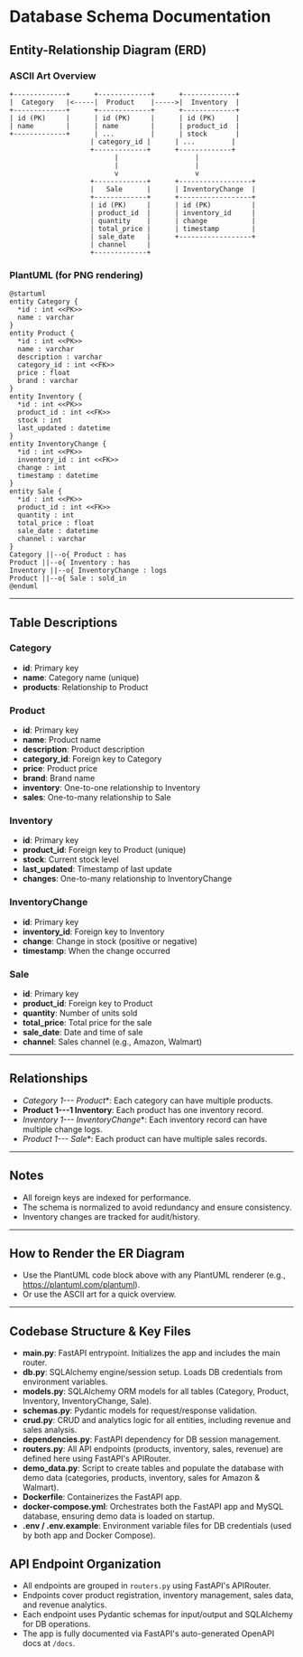 # Database Schema Documentation

## Entity-Relationship Diagram (ERD)

### ASCII Art Overview

```
+-------------+      +-------------+      +-------------+
|  Category   |<-----|  Product    |----->|  Inventory  |
+-------------+      +-------------+      +-------------+
| id (PK)     |      | id (PK)     |      | id (PK)     |
| name        |      | name        |      | product_id  |
+-------------+      | ...         |      | stock       |
                    | category_id |      | ...         |
                    +-------------+      +-------------+
                          |                   |
                          |                   |
                          v                   v
                    +-------------+      +------------------+
                    |   Sale      |      | InventoryChange  |
                    +-------------+      +------------------+
                    | id (PK)     |      | id (PK)          |
                    | product_id  |      | inventory_id     |
                    | quantity    |      | change           |
                    | total_price |      | timestamp        |
                    | sale_date   |      +------------------+
                    | channel     |
                    +-------------+
```

### PlantUML (for PNG rendering)

```plantuml
@startuml
entity Category {
  *id : int <<PK>>
  name : varchar
}
entity Product {
  *id : int <<PK>>
  name : varchar
  description : varchar
  category_id : int <<FK>>
  price : float
  brand : varchar
}
entity Inventory {
  *id : int <<PK>>
  product_id : int <<FK>>
  stock : int
  last_updated : datetime
}
entity InventoryChange {
  *id : int <<PK>>
  inventory_id : int <<FK>>
  change : int
  timestamp : datetime
}
entity Sale {
  *id : int <<PK>>
  product_id : int <<FK>>
  quantity : int
  total_price : float
  sale_date : datetime
  channel : varchar
}
Category ||--o{ Product : has
Product ||--o{ Inventory : has
Inventory ||--o{ InventoryChange : logs
Product ||--o{ Sale : sold_in
@enduml
```

---

## Table Descriptions

### Category
- **id**: Primary key
- **name**: Category name (unique)
- **products**: Relationship to Product

### Product
- **id**: Primary key
- **name**: Product name
- **description**: Product description
- **category_id**: Foreign key to Category
- **price**: Product price
- **brand**: Brand name
- **inventory**: One-to-one relationship to Inventory
- **sales**: One-to-many relationship to Sale

### Inventory
- **id**: Primary key
- **product_id**: Foreign key to Product (unique)
- **stock**: Current stock level
- **last_updated**: Timestamp of last update
- **changes**: One-to-many relationship to InventoryChange

### InventoryChange
- **id**: Primary key
- **inventory_id**: Foreign key to Inventory
- **change**: Change in stock (positive or negative)
- **timestamp**: When the change occurred

### Sale
- **id**: Primary key
- **product_id**: Foreign key to Product
- **quantity**: Number of units sold
- **total_price**: Total price for the sale
- **sale_date**: Date and time of sale
- **channel**: Sales channel (e.g., Amazon, Walmart)

---

## Relationships
- **Category 1---* Product**: Each category can have multiple products.
- **Product 1---1 Inventory**: Each product has one inventory record.
- **Inventory 1---* InventoryChange**: Each inventory record can have multiple change logs.
- **Product 1---* Sale**: Each product can have multiple sales records.

---

## Notes
- All foreign keys are indexed for performance.
- The schema is normalized to avoid redundancy and ensure consistency.
- Inventory changes are tracked for audit/history.

---

## How to Render the ER Diagram
- Use the PlantUML code block above with any PlantUML renderer (e.g., https://plantuml.com/plantuml).
- Or use the ASCII art for a quick overview.

---

## Codebase Structure & Key Files

- **main.py**: FastAPI entrypoint. Initializes the app and includes the main router.
- **db.py**: SQLAlchemy engine/session setup. Loads DB credentials from environment variables.
- **models.py**: SQLAlchemy ORM models for all tables (Category, Product, Inventory, InventoryChange, Sale).
- **schemas.py**: Pydantic models for request/response validation.
- **crud.py**: CRUD and analytics logic for all entities, including revenue and sales analysis.
- **dependencies.py**: FastAPI dependency for DB session management.
- **routers.py**: All API endpoints (products, inventory, sales, revenue) are defined here using FastAPI's APIRouter.
- **demo_data.py**: Script to create tables and populate the database with demo data (categories, products, inventory, sales for Amazon & Walmart).
- **Dockerfile**: Containerizes the FastAPI app.
- **docker-compose.yml**: Orchestrates both the FastAPI app and MySQL database, ensuring demo data is loaded on startup.
- **.env / .env.example**: Environment variable files for DB credentials (used by both app and Docker Compose).

## API Endpoint Organization
- All endpoints are grouped in `routers.py` using FastAPI's APIRouter.
- Endpoints cover product registration, inventory management, sales data, and revenue analytics.
- Each endpoint uses Pydantic schemas for input/output and SQLAlchemy for DB operations.
- The app is fully documented via FastAPI's auto-generated OpenAPI docs at `/docs`. 